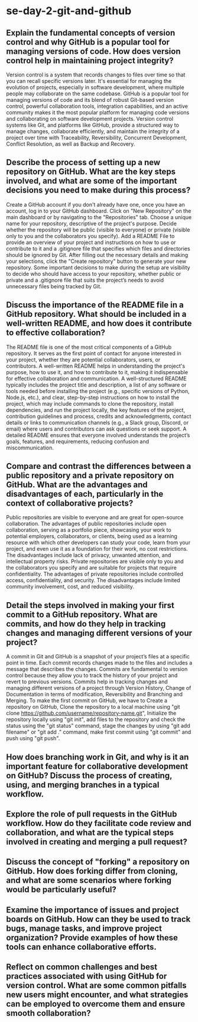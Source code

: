 # se-day-2-git-and-github
## Explain the fundamental concepts of version control and why GitHub is a popular tool for managing versions of code. How does version control help in maintaining project integrity?
Version control is a system that records changes to files over time so that you can recall specific versions later. It's essential for managing the evolution of projects, especially in software development, where multiple people may collaborate on the same codebase. GitHub is a popular tool for managing versions of code and its blend of robust Git-based version control, powerful collaboration tools, integration capabilities, and an active community makes it the most popular platform for managing code versions and collaborating on software development projects.
Version control systems like Git, and platforms like GitHub, provide a structured way to manage changes, collaborate efficiently, and maintain the integrity of a project over time with Traceability, Reversibility, Concurrent Development, Conflict Resolution, as well as Backup and Recovery. 

## Describe the process of setting up a new repository on GitHub. What are the key steps involved, and what are some of the important decisions you need to make during this process?
Create a GitHub account if you don't already have one, once you have an account, log in to your GitHub dashboard. Click on "New Repository" on the main dashboard or by navigating to the "Repositories" tab. Choose a unique name for your repository, descriptive of the project's purpose. Decide whether the repository will be public (visible to everyone) or private (visible only to you and the collaborators you specify). Add a README File to provide an overview of your project and instructions on how to use or contribute to it and a .gitignore file that specifies which files and directories should be ignored by Git. After filling out the necessary details and making your selections, click the "Create repository" button to generate your new repository.
Some important decisions to make during the setup are visibility to decide who should have access to your repository, whether public or private and a .gitignore file that suits the project’s needs to avoid unnecessary files being tracked by Git.

## Discuss the importance of the README file in a GitHub repository. What should be included in a well-written README, and how does it contribute to effective collaboration?
The README file is one of the most critical components of a GitHub repository. It serves as the first point of contact for anyone interested in your project, whether they are potential collaborators, users, or contributors. A well-written README helps in understanding the project's purpose, how to use it, and how to contribute to it, making it indispensable for effective collaboration and communication. 
A well-structured README typically includes the project title and description, a list of any software or tools needed before installing the project (e.g., specific versions of Python, Node.js, etc.), and clear, step-by-step instructions on how to install the project, which may include commands to clone the repository, install dependencies, and run the project locally, the key features of the project, contribution guidelines and process, credits and acknowledgments, contact details or links to communication channels (e.g., a Slack group, Discord, or email) where users and contributors can ask questions or seek support.
A detailed README ensures that everyone involved understands the project’s goals, features, and requirements, reducing confusion and miscommunication.

## Compare and contrast the differences between a public repository and a private repository on GitHub. What are the advantages and disadvantages of each, particularly in the context of collaborative projects?
Public repositories are visible to everyone and are great for open-source collaboration. The advantages of public repositories include open collaboration, serving as a portfolio piece, showcasing your work to potential employers, collaborators, or clients, being used as a learning resource with which other developers can study your code, learn from your project, and even use it as a foundation for their work, no cost restrictions. The disadvantages include lack of privacy, unwanted attention, and intellectual property risks.
Private repositories are visible only to you and the collaborators you specify and are suitable for projects that require confidentiality. The advantages of private repositories include controlled access, confidentiality, and security. The disadvantages include limited community involvement, cost, and reduced visibility.

## Detail the steps involved in making your first commit to a GitHub repository. What are commits, and how do they help in tracking changes and managing different versions of your project?
A commit in Git and GitHub is a snapshot of your project’s files at a specific point in time. Each commit records changes made to the files and includes a message that describes the changes. Commits are fundamental to version control because they allow you to track the history of your project and revert to previous versions.
Commits help in tracking changes and managing different versions of a project through Version History, Change of Documentation in terms of modification, Reversibility and Branching and Merging.
To make the first commit on GitHub, we have to Create a repository on GitHub, Clone the repository to a local machine using "git clone https://github.com/username/repository-name.git", Initialize the repository locally using "git init", add files to the repository and check the status using the "git status" command, stage the changes by using "git add filename" or "git add ." command, make first commit using "git commit" and push using "git push". 

## How does branching work in Git, and why is it an important feature for collaborative development on GitHub? Discuss the process of creating, using, and merging branches in a typical workflow.


## Explore the role of pull requests in the GitHub workflow. How do they facilitate code review and collaboration, and what are the typical steps involved in creating and merging a pull request?

## Discuss the concept of "forking" a repository on GitHub. How does forking differ from cloning, and what are some scenarios where forking would be particularly useful?

## Examine the importance of issues and project boards on GitHub. How can they be used to track bugs, manage tasks, and improve project organization? Provide examples of how these tools can enhance collaborative efforts.

## Reflect on common challenges and best practices associated with using GitHub for version control. What are some common pitfalls new users might encounter, and what strategies can be employed to overcome them and ensure smooth collaboration?
